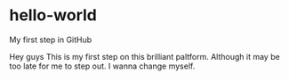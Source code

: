 # hello-world
My first step in GitHub

Hey guys
This is my first step on this brilliant paltform.
Although it may be too late for me to step out.
I wanna change myself.
